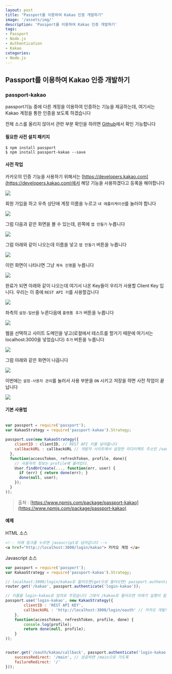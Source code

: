 ```yaml
---
layout: post
title: "Passport를 이용하여 Kakao 인증 개발하기"
image: '/assets/img/'
description: 'Passport를 이용하여 Kakao 인증 개발하기'
tags:
- Passport
- Node.js
- Authentication
- Kakao
categories:
- Node.js
---
```


## Passport를 이용하여 Kakao 인증 개발하기

### passport-kakao

passport기능 중에 다른 계정을 이용하여 인증하는 기능을 제공하는데, 여기서는 Kakao 계정을 통한 인증을 보도록 하겠습니다

전체 소스를 올리지 않아서 관련 부분 확인을 하려면 [Github](https://github.com/Jungwoon/Node.js-Login)에서 확인 가능합니다 


#### 필요한 사전 설치 패키지

```
$ npm install passport
$ npm install passport-kakao --save
```

#### 사전 작업

카카오의 인증 기능을 사용하기 위해서는 [https://developers.kakao.com](https://developers.kakao.com)에서 해당 기능을 사용하겠다고 등록을 해야합니다

![](https://cdn-images-1.medium.com/max/2000/1*K_ETtY8ZjYWyYuZ2i-HDgg.png)

회원 가입을 하고 우측 상단에 계정 이름을 누르고 `내 애플리케이션`를 눌러야 합니다

![](https://cdn-images-1.medium.com/max/1200/1*ob1MYVyhJe6OzbVB15gkXQ.png)

그럼 다음과 같은 화면을 볼 수 있는데, 왼쪽에 `앱 만들기` 누릅니다

![](https://cdn-images-1.medium.com/max/2000/1*-jNvtGY3bAkXBvEIpA9ePA.png)

그럼 아래와 같이 나오는데 이름을 넣고 `앱 만들기` 버튼을 누릅니다

![](https://cdn-images-1.medium.com/max/2000/1*uKYUV2zeOuq80GHugo-PUA.png)

이런 화면이 나타나면 그냥 `계속 진행`을 누릅니다

![](https://cdn-images-1.medium.com/max/1200/1*SmVTozYbPJelrQjTr0Ckqw.png)

완료가 되면 아래와 같이 나오는데 여기서 나온 Key들이 우리가 사용할 Client Key 입니다. 우리는 이 중에 `REST API 키`를 사용할겁니다 

![](https://cdn-images-1.medium.com/max/2000/1*TI5OrhzrAHAWrQnnAQviEw.png)

좌측의 `설정-일반`을 누른다음에 `플랫폼 추가` 버튼을 누릅니다

![](https://cdn-images-1.medium.com/max/2000/1*rUBvG5H-51Kc_H06rqt9SQ.png)

웹을 선택하고 사이트 도메인을 넣고(로컬에서 테스트를 할거기 때문에 여기서는 localhost:3000을 넣었습니다) `추가` 버튼을 누릅니다

![](https://cdn-images-1.medium.com/max/2000/1*yD-bscfWPc2Af2_iu4jzKA.png)

그럼 아래와 같은 화면이 나옵니다

![](https://cdn-images-1.medium.com/max/2000/1*YLqxjMJstlThfHea6IMD3g.png)

이번에는 `설정-사용자 관리`를 눌러서 사용 부분을 `ON` 시키고 저장을 하면 사전 작업이 끝납니다

![](https://cdn-images-1.medium.com/max/2000/1*C5WCTHNCaqA7tIIZXbkIpw.png)


#### 기본 사용법

```javascript

var passport = require('passport');
var KakaoStrategy = require('passport-kakao').Strategy;
 
passport.use(new KakaoStrategy({
    clientID : clientID, // REST API 키를 넣어줍니다
    callbackURL : callbackURL // 개발자 사이트에서 설정한 리다이렉트 주소인 /oauth를 입력합니다
  },
  function(accessToken, refreshToken, profile, done){
    // 사용자의 정보는 profile에 들어있다. 
    User.findOrCreate(..., function(err, user) {
      if (err) { return done(err); }
      done(null, user);
    });
  }
));

```

> 출처 : [https://www.npmjs.com/package/passport-kakao](https://www.npmjs.com/package/passport-kakao)


#### 예제

HTML 소스

```html
<!-- 아래 링크를 누르면 javascript로 넘어갑니다 -->
<a href="http://localhost:3000/login/kakao"> 카카오 계정 </a>
```

Javascript 소스

```javascript
var passport = require('passport');
var KakaoStrategy = require('passport-kakao').Strategy;

// localhost:3000/login/kakao로 들어오면(get으로 들어오면) passport.authenticate를 실행(여기서는 임의로 login-kakao로 이름을 줌)
router.get('/kakao', passport.authenticate('login-kakao'));

// 이름을 login-kakao로 임의로 주었습니다 그래서 /kakao로 들어오면 아래가 실행이 됩니다
passport.use('login-kakao', new KakaoStrategy({
        clientID : 'REST API KEY',
        callbackURL : 'http://localhost:3000/login/oauth' // 카카오 개발자 사이트에서 지정한 리다이렉트 URL 
    },
    function(accessToken, refreshToken, profile, done) {
        console.log(profile);
        return done(null, profile);
    }
));


router.get('/oauth/kakao/callback', passport.authenticate('login-kakao', {
    successRedirect: '/main', // 성공하면 /main으로 가도록
    failureRedirect: '/'
}));

```

